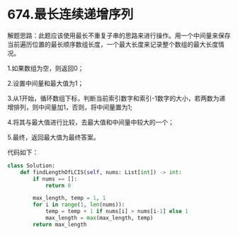 # 674.最长连续递增序列

解题思路：此题应该使用最长不重复子串的思路来进行操作。用一个中间量来保存当前遍历位置的最长顺序数组长度，一个最大长度来记录整个数组的最大长度情况。

1.如果数组为空，则返回0；

2.设置中间量和最大值为1；

3.从1开始，循环数组下标，判断当前索引数字和索引-1数字的大小，若两数为递增排列，则中间量加1，否则，将中间量置为1;

4.将其与最大值进行比较，去最大值和中间量中较大的一个；

5.最终，返回最大值为最终答案。

代码如下：

```python
class Solution:
    def findLengthOfLCIS(self, nums: List[int]) -> int:
        if nums == []:
            return 0

        max_length, temp = 1, 1
        for i in range(1, len(nums)):
            temp = temp + 1 if nums[i] > nums[i-1] else 1
            max_length = max(max_length, temp)
        return max_length
```
